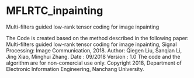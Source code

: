 # MFLRTC_inpainting
Multi-filters guided low-rank tensor coding  for image inpainting

The Code is created based on the method described in the following paper:
Multi-filters guided low-rank tensor coding for image inpainting, Signal Processing: Image Communication, 2018.
Author: Qiegen Liu, Sanqian Li, Jing Xiao, Minghui Zhang.
Date : 09/2018
Version : 1.0
The code and the algorithm are for non-comercial use only.
Copyright 2018, Department of Electronic Information Engineering, Nanchang University.
